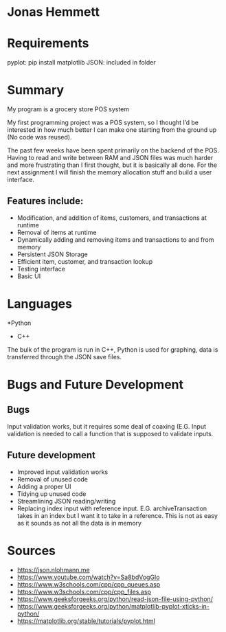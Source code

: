 # Jonas Hemmett

# Requirements
pyplot: pip install matplotlib
JSON: included in folder

# Summary
My program is a grocery store POS system

My first programming project was a POS system, so I thought I’d be interested in how much better I can make one starting from the ground up (No code was reused).

The past few weeks have been spent primarily on the backend of the POS. Having to read and write between RAM and JSON files was much harder and more frustrating than I first thought, but it is basically all done. For the next assignment I will finish the memory allocation stuff and build a user interface.

## Features include:
* Modification, and addition of items, customers, and transactions at runtime
* Removal of items at runtime
* Dynamically adding and removing items and transactions to and from memory
* Persistent JSON Storage
* Efficient item, customer, and transaction lookup
* Testing interface
* Basic UI

# Languages
*Python
* C++

The bulk of the program is run in C++, Python is used for graphing, data is transferred through the JSON save files.

# Bugs and Future Development
## Bugs
Input validation works, but it requires some deal of coaxing (E.G. Input validation is needed to call a function that is supposed to validate inputs.

##  Future development 
* Improved input validation works
* Removal of unused code
* Adding a proper UI
* Tidying up unused code
* Streamlining JSON reading/writing
* Replacing index input with reference input. E.G. archiveTransaction takes in an index but I want it to take in a reference. This is not as easy as it sounds as not all the data is in memory

# Sources
* https://json.nlohmann.me
* https://www.youtube.com/watch?v=Sa8bdVogGIo
* https://www.w3schools.com/cpp/cpp_queues.asp
* https://www.w3schools.com/cpp/cpp_files.asp
* https://www.geeksforgeeks.org/python/read-json-file-using-python/
* https://www.geeksforgeeks.org/python/matplotlib-pyplot-xticks-in-python/
* https://matplotlib.org/stable/tutorials/pyplot.html 
